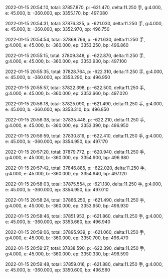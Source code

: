 2022-01-15 20:54:10, total: 37857.870, p: -621.470, delta:11.250 手, g:4.000, e: 45.000, b: -360.000, ep: 3355.170, bp: 497.080

2022-01-15 20:54:31, total: 37876.325, p: -621.030, delta:11.250 手, g:4.000, e: 45.000, b: -360.000, ep: 3352.970, bp: 496.750

2022-01-15 20:54:54, total: 37868.766, p: -621.630, delta:11.250 手, g:4.000, e: 45.000, b: -360.000, ep: 3353.250, bp: 496.860

2022-01-15 20:55:15, total: 37809.348, p: -622.870, delta:11.250 手, g:4.000, e: 45.000, b: -360.000, ep: 3353.930, bp: 497.100

2022-01-15 20:55:35, total: 37828.764, p: -622.310, delta:11.250 手, g:4.000, e: 45.000, b: -360.000, ep: 3353.290, bp: 496.950

2022-01-15 20:55:57, total: 37822.398, p: -622.500, delta:11.250 手, g:4.000, e: 45.000, b: -360.000, ep: 3353.660, bp: 497.020

2022-01-15 20:56:18, total: 37825.090, p: -621.490, delta:11.250 手, g:4.000, e: 45.000, b: -360.000, ep: 3353.310, bp: 496.850

2022-01-15 20:56:38, total: 37835.448, p: -622.210, delta:11.250 手, g:4.000, e: 45.000, b: -360.000, ep: 3353.390, bp: 496.950

2022-01-15 20:56:59, total: 37830.819, p: -622.410, delta:11.250 手, g:4.000, e: 45.000, b: -360.000, ep: 3354.950, bp: 497.170

2022-01-15 20:57:20, total: 37879.772, p: -620.940, delta:11.250 手, g:4.000, e: 45.000, b: -360.000, ep: 3354.900, bp: 496.980

2022-01-15 20:57:42, total: 37846.885, p: -622.020, delta:11.250 手, g:4.000, e: 45.000, b: -360.000, ep: 3354.940, bp: 497.120

2022-01-15 20:58:03, total: 37875.554, p: -621.130, delta:11.250 手, g:4.000, e: 45.000, b: -360.000, ep: 3354.950, bp: 497.010

2022-01-15 20:58:24, total: 37866.250, p: -621.490, delta:11.250 手, g:4.000, e: 45.000, b: -360.000, ep: 3353.950, bp: 496.930

2022-01-15 20:58:46, total: 37851.953, p: -621.860, delta:11.250 手, g:4.000, e: 45.000, b: -360.000, ep: 3353.660, bp: 496.940

2022-01-15 20:59:06, total: 37895.939, p: -621.060, delta:11.250 手, g:4.000, e: 45.000, b: -360.000, ep: 3350.700, bp: 496.470

2022-01-15 20:59:27, total: 37838.590, p: -622.390, delta:11.250 手, g:4.000, e: 45.000, b: -360.000, ep: 3350.330, bp: 496.590

2022-01-15 20:59:48, total: 37859.016, p: -621.880, delta:11.250 手, g:4.000, e: 45.000, b: -360.000, ep: 3350.600, bp: 496.560